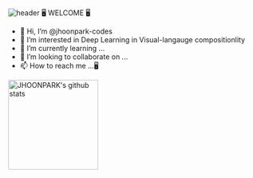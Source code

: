![header](https://capsule-render.vercel.app/api?type=waving&color=gradient&height=250&section=header&text=JHOONPARK_CODE&fontSize=90)
🖥️ WELCOME 🖥️
- 👋 Hi, I’m @jhoonpark-codes
- 👀 I’m interested in Deep Learning in Visual-langauge compositionlity 
- 🌱 I’m currently learning ...
- 💞️ I’m looking to collaborate on ...
- 📫 How to reach me ...🖥️

<!---
jhoonpark-codes/jhoonpark-codes is a ✨ special ✨ repository because its `README.md` (this file) appears on your GitHub profile.
You can click the Preview link to take a look at your changes.
--->

<a href="https://github.com/jhoonpark-codes"><img align="center" style="height:180px" src="https://github-readme-stats.vercel.app/api?username=jhoonpark-codes&show_icons=true&include_all_commits=true&theme=nord&hide_border=true" alt="JHOONPARK's github stats"/></a>
